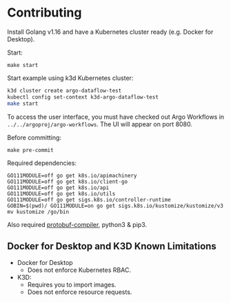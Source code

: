 # Contributing

Install Golang v1.16 and have a Kubernetes cluster ready (e.g. Docker for Desktop).

Start:

```
make start
```

Start example using k3d Kubernetes cluster:

```bash
k3d cluster create argo-dataflow-test
kubectl config set-context k3d-argo-dataflow-test
make start
```

To access the user interface, you must have checked out Argo Workflows in `../../argoproj/argo-workflows`. The UI will
appear on port 8080.

Before committing:

```
make pre-commit
```

Required dependencies:

```
GO111MODULE=off go get k8s.io/apimachinery           
GO111MODULE=off go get k8s.io/client-go              
GO111MODULE=off go get k8s.io/api                    
GO111MODULE=off go get k8s.io/utils                  
GO111MODULE=off go get sigs.k8s.io/controller-runtime
GOBIN=$(pwd)/ GO111MODULE=on go get sigs.k8s.io/kustomize/kustomize/v3
mv kustomize /go/bin
```

Also required [protobuf-compiler](https://grpc.io/docs/protoc-installation/), python3 & pip3.

## Docker for Desktop and K3D Known Limitations

* Docker for Desktop
    * Does not enforce Kubernetes RBAC.
* K3D:
    * Requires you to import images.
    * Does not enforce resource requests.